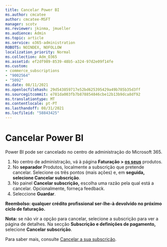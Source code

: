 ```yaml
---
title: Cancelar Power BI
ms.author: cmcatee
author: cmcatee-MSFT
manager: scotv
ms.reviewer: jkinma, jmueller
ms.audience: Admin
ms.topic: article
ms.service: o365-administration
ROBOTS: NOINDEX, NOFOLLOW
localization_priority: Normal
ms.collection: Adm_O365
ms.assetid: ef2df989-8539-48b5-a324-97d2e09f14fe
ms.custom:
- commerce_subscriptions
- "9002564"
- "5092"
ms.date: 08/11/2021
ms.openlocfilehash: 29d543859717e52bd625395429a49b785b35d3ff
ms.sourcegitcommit: e781da003fb7b878854846cbe12b13b9dca8df92
ms.translationtype: MT
ms.contentlocale: pt-PT
ms.lasthandoff: 08/31/2021
ms.locfileid: "58843425"
---
```

# <a name="cancel-power-bi"></a>Cancelar Power BI

Power BI pode ser cancelado no centro de administração do Microsoft 365.

1. No centro de administração, vá à página **Faturação > [os seus](https://go.microsoft.com/fwlink/p/?linkid=842054)** produtos.
2. No **separador** Produtos, localmente a subscrição que pretende cancelar. Selecione os três pontos (mais ações) e, em **seguida, selecione Cancelar subscrição**.
3. No painel **Cancelar subscrição,** escolha uma razão pela qual está a cancelar. Opcionalmente, forneça feedback.
4. Seleccione **Guardar**.

**Reembolso: qualquer crédito profissional ser-lhe-à devolvido no próximo ciclo de faturação.**

**Nota:** se não vir a opção para cancelar, selecione a subscrição para ver a página de detalhes. Na secção **Subscrição e definições de pagamento,** selecione **Cancelar subscrição**.

Para saber mais, consulte [Cancelar a sua subscrição](https://docs.microsoft.com/microsoft-365/commerce/subscriptions/cancel-your-subscription).